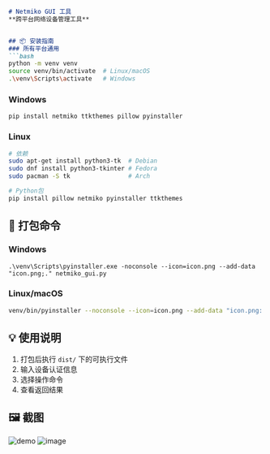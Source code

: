 ```markdown
# Netmiko GUI 工具  
**跨平台网络设备管理工具**  


## 📦 安装指南
### 所有平台通用
```bash
python -m venv venv
source venv/bin/activate  # Linux/macOS
.\venv\Scripts\activate   # Windows
```

### Windows
```batch
pip install netmiko ttkthemes pillow pyinstaller
```

### Linux
```bash
# 依赖
sudo apt-get install python3-tk  # Debian
sudo dnf install python3-tkinter # Fedora
sudo pacman -S tk                # Arch

# Python包
pip install pillow netmiko pyinstaller ttkthemes
```

## 🚀 打包命令
### Windows
```batch
.\venv\Scripts\pyinstaller.exe -noconsole --icon=icon.png --add-data "icon.png;." netmiko_gui.py
```

### Linux/macOS
```bash
venv/bin/pyinstaller --noconsole --icon=icon.png --add-data "icon.png:." --hidden-import=PIL._tkinter_finder netmiko_gui.py
```

## 💡 使用说明
1. 打包后执行 `dist/` 下的可执行文件
2. 输入设备认证信息
3. 选择操作命令
4. 查看返回结果

## 🖼️ 截图
![demo](https://github.com/user-attachments/assets/e7120dec-37ff-4a76-9656-f6a8a01ed136)
![image](https://github.com/user-attachments/assets/bc010e00-e4e6-4786-8b12-c005fd84ab24)


